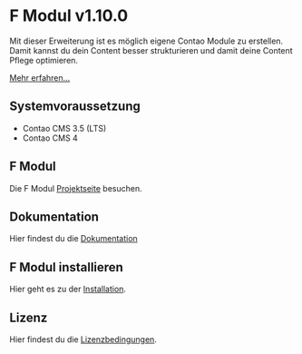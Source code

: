 F Modul v1.10.0
===============

Mit dieser Erweiterung ist es möglich eigene Contao Module zu erstellen. Damit kannst du dein Content besser strukturieren und damit deine Content Pflege optimieren.

[Mehr erfahren…][2]

Systemvoraussetzung
-------------------

 * Contao CMS 3.5 (LTS)
 * Contao CMS 4


F Modul
-------------------
Die F Modul [Projektseite][2] besuchen.

Dokumentation
-------------------
Hier findest du die [Dokumentation][3]


F Modul installieren
-------------------
Hier geht es zu der [Installation][4].

Lizenz
-------------------

Hier findest du die [Lizenzbedingungen][5].

[1]: http://www.alexandernaumov.de
[2]: http://fmodul.alexandernaumov.de
[3]: http://fmodul.alexandernaumov.de/ressourcen.html
[4]: http://fmodul.alexandernaumov.de/ressourcen.html
[5]: http://fmodul.alexandernaumov.de/lizenzvereinbarung.html
